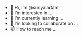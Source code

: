 - 👋 Hi, I’m @suriyalartam
- 👀 I’m interested in ...
- 🌱 I’m currently learning ...
- 💞️ I’m looking to collaborate on ...
- 📫 How to reach me ...

<!---
suriyalartam/suriyalartam is a ✨ special ✨ repository because its `README.md` (this file) appears on your GitHub profile.
You can click the Preview link to take a look at your changes.
--->
